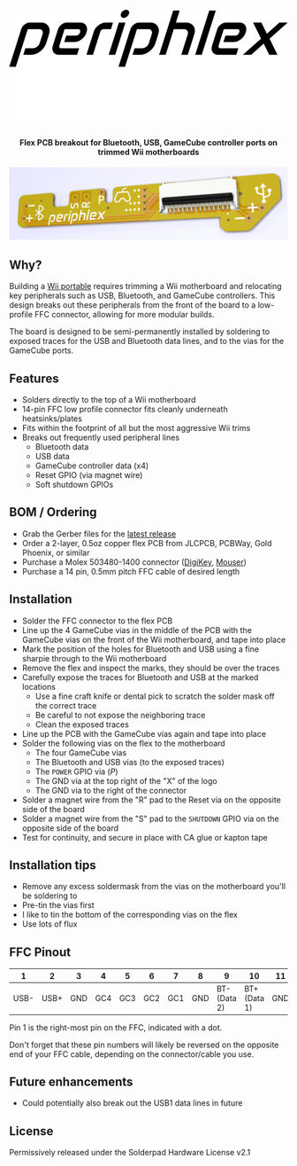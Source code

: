 <p align="center">
  <img src="images/logo-black.svg#gh-light-mode-only" />
  <img src="images/logo-white.svg#gh-dark-mode-only" />
</p>

<h4 align="center">Flex PCB breakout for Bluetooth, USB, GameCube controller ports on trimmed Wii motherboards</h4>

<p align="center">
  <img src="images/periphlex-render.png" />
</p>

## Why?

Building a [Wii portable](https://bitbuilt.net/forums/index.php?forums/wii.123/) requires trimming a Wii motherboard and relocating key peripherals such as USB, Bluetooth, and GameCube controllers. This design breaks out these peripherals from the front of the board to a low-profile FFC connector, allowing for more modular builds.

The board is designed to be semi-permanently installed by soldering to exposed traces for the USB and Bluetooth data lines, and to the vias for the GameCube ports.

## Features

- Solders directly to the top of a Wii motherboard
- 14-pin FFC low profile connector fits cleanly underneath heatsinks/plates
- Fits within the footprint of all but the most aggressive Wii trims
- Breaks out frequently used peripheral lines
  - Bluetooth data
  - USB data
  - GameCube controller data (x4)
  - Reset GPIO (via magnet wire)
  - Soft shutdown GPIOs

## BOM / Ordering

- Grab the Gerber files for the [latest release](https://github.com/loopj/periphlex/releases/latest)
- Order a 2-layer, 0.5oz copper flex PCB from JLCPCB, PCBWay, Gold Phoenix, or similar
- Purchase a Molex 503480-1400 connector ([DigiKey](https://www.digikey.com/en/products/detail/molex/5034801400/2356626), [Mouser](https://www.mouser.com/ProductDetail/Molex/503480-1400?qs=bodV9ulq6GwpLFIuW65CfA%3D%3D))
- Purchase a 14 pin, 0.5mm pitch FFC cable of desired length

## Installation

- Solder the FFC connector to the flex PCB
- Line up the 4 GameCube vias in the middle of the PCB with the GameCube vias on the front of the Wii motherboard, and tape into place
- Mark the position of the holes for Bluetooth and USB using a fine sharpie through to the Wii motherboard
- Remove the flex and inspect the marks, they should be over the traces
- Carefully expose the traces for Bluetooth and USB at the marked locations
  - Use a fine craft knife or dental pick to scratch the solder mask off the correct trace
  - Be careful to not expose the neighboring trace
  - Clean the exposed traces
- Line up the PCB with the GameCube vias again and tape into place
- Solder the following vias on the flex to the motherboard
    - The four GameCube vias
    - The Bluetooth and USB vias (to the exposed traces)
    - The `POWER` GPIO via (*P*)
    - The GND via at the top right of the "X" of the logo
    - The GND via to the right of the connector
- Solder a magnet wire from the "R" pad to the Reset via on the opposite side of the board
- Solder a magnet wire from the "S" pad to the `SHUTDOWN` GPIO via on the opposite side of the board
- Test for continuity, and secure in place with CA glue or kapton tape

## Installation tips

- Remove any excess soldermask from the vias on the motherboard you'll be soldering to
- Pre-tin the vias first
- I like to tin the bottom of the corresponding vias on the flex
- Use lots of flux

## FFC Pinout

| 1    | 2    | 3   | 4   | 5   | 6   | 7   | 8   | 9            | 10           | 11  | 12    | 13    | 14           |
|------|------|-----|-----|-----|-----|-----|-----|--------------|--------------|-----|-------|-------|--------------|
| USB- | USB+ | GND | GC4 | GC3 | GC2 | GC1 | GND | BT- (Data 2) | BT+ (Data 1) | GND | S Pad | R Pad | `POWER` GPIO |

Pin 1 is the right-most pin on the FFC, indicated with a dot.

Don't forget that these pin numbers will likely be reversed on the opposite end of your FFC cable, depending on the connector/cable you use.

## Future enhancements

- Could potentially also break out the USB1 data lines in future

## License

Permissively released under the Solderpad Hardware License v2.1
